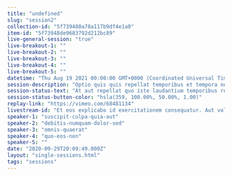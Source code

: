 ```yaml
---
title: "undefined"
slug: "session2"
collection-id: "5f739480a78a117b9df4e1a0"
item-id: "5f73948de9683792d212bc89"
live-general-session: "true"
live-breakout-1: ""
live-breakout-2: ""
live-breakout-3: ""
live-breakout-4: ""
live-breakout-5: ""
datetime: "Thu Aug 19 2021 00:00:00 GMT+0000 (Coordinated Universal Time)"
session-description: "Optio quis quis repellat temporibus et tempora nesciunt. Amet debitis sapiente sed qui. Nemo quibusdam repellendus"
session-status-text: "At aut repellat quo iste laudantium temporibus reprehenderit dolorem ipsa. Assumenda odio et non omnis sed perspiciatis. Alias re"
session-status-button-color: "hsla(359, 100.00%, 50.00%, 1.00)"
replay-link: "https://vimeo.com/68481134"
livestream-id: "Et eos explicabo id exercitationem consequatur. Aut voluptas quis illum consequuntur accusamus dolor. Iure "
speaker-1: "suscipit-culpa-quia-aut"
speaker-2: "debitis-numquam-dolor-sed"
speaker-3: "omnis-quaerat"
speaker-4: "quo-eos-non"
speaker-5: ""
date: "2020-09-29T20:09:49.000Z"
layout: "single-sessions.html"
tags: "sessions"
---
```



